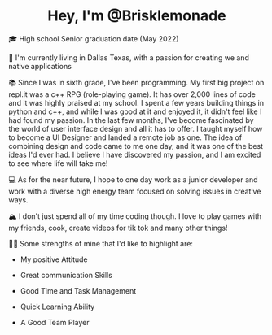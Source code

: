 <p align="center">
  <h1 align="center">Hey, I'm @Brisklemonade</h1>
</p>

🎓 High school Senior graduation date (May 2022)

🌇 I'm currently living in Dallas Texas, with a passion for creating we and native applications

📚 Since I was in sixth grade, I've been programming. My first big project on repl.it was a c++ RPG (role-playing game). It has over 2,000 lines of code and it was highly praised at my school. I spent a few years building things in python and c++, and while I was good at it and enjoyed it, it didn't feel like I had found my passion. In the last few months, I've become fascinated by the world of user interface design and all it has to offer. I taught myself how to become a UI Designer and landed a remote job as one. The idea of combining design and code came to me one day, and it was one of the best ideas I'd ever had. I believe I have discovered my passion, and I am excited to see where life will take me!

💻 As for the near future, I hope to one day work as a junior developer and work with a diverse high energy team focused on solving issues in creative ways.

🏔 I don't just spend all of my time coding though. I love to play games with my friends, cook, create videos for tik tok and many other things!

💪🏽 Some strengths of mine that I'd like to highlight are:

- My positive Attitude

- Great communication Skills

- Good Time and Task Management

- Quick Learning Ability

- A Good Team Player

